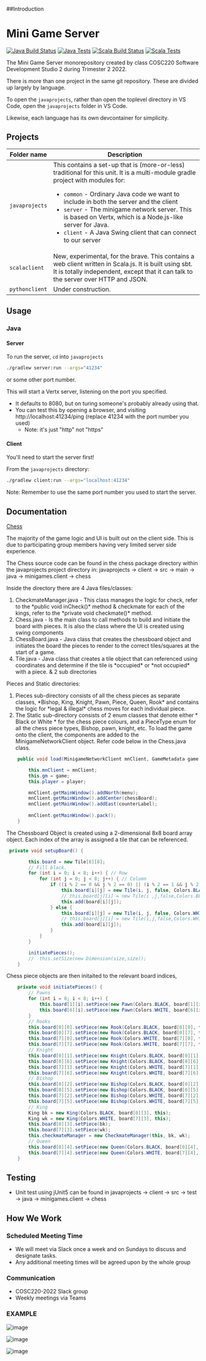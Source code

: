 ##Introduction
# Mini Game Server
<!-- Generated with shields.io -->
[![Java Build Status](https://img.shields.io/jenkins/build?jobUrl=https%3A%2F%2Fhopper.une.edu.au%2Fjenkins%2Fjob%2Fcosc220_2022_java%2F&label=Java%20Build%20Status)](https://hopper.une.edu.au/jenkins/job/cosc220_2022_java/)
[![Java Tests](https://img.shields.io/jenkins/tests?compact_message&jobUrl=https%3A%2F%2Fhopper.une.edu.au%2Fjenkins%2Fjob%2Fcosc220_2022_java%2F&label=Java%20Tests)](https://hopper.une.edu.au/jenkins/job/cosc220_2022_java/lastCompletedBuild/testReport/)
[![Scala Build Status](https://img.shields.io/jenkins/build?jobUrl=https%3A%2F%2Fhopper.une.edu.au%2Fjenkins%2Fjob%2Fcosc220_2022_scala%2F&label=Scala%20Build%20Status)](https://hopper.une.edu.au/jenkins/job/cosc220_2022_scala/)
[![Scala Tests](https://img.shields.io/jenkins/tests?compact_message&jobUrl=https%3A%2F%2Fhopper.une.edu.au%2Fjenkins%2Fjob%2Fcosc220_2022_scala%2F&label=Scala%20Tests)](https://hopper.une.edu.au/jenkins/job/cosc220_2022_scala/lastCompletedBuild/testReport/)

The Mini Game Server monorepository created by class COSC220 Software Development Studio 2 during Trimester 2 2022.

There is more than one project in the same git repository. These are divided up largely by language.

To open the `javaprojects`, rather than open the toplevel directory in VS Code, open the `javaprojects` folder in VS Code.

Likewise, each language has its own devcontainer for simplicity.

## Projects
| Folder name | Description |
|---|---|
| `javaprojects` | This contains a set-up that is (more-or-less) traditional for this unit. It is a multi-module gradle project with modules for: <ul>   <li>`common` - Ordinary Java code we want to include in both the server and the client</li>   <li>`server` - The minigame network server. This is based on Vertx, which is a Node.js-like server for Java.</li>   <li>`client` - A Java Swing client that can connect to our server</li> </ul> |
| `scalaclient` | New, experimental, for the brave. This contains a web client written in Scala.js. It is built using sbt. It is totally independent, except that it can talk to the server over HTTP and JSON. |
| `pythonclient` | Under construction. |

## Usage
### Java
#### Server
To run the server, `cd` into `javaprojects`
```sh
./gradlew server:run --args="41234"
```
or some other port number.

This will start a Vertx server, listening on the port you specified.

- It defaults to 8080, but on turing someone's probably already using that.
- You can test this by opening a browser, and visiting http://localhost:41234/ping (replace 41234 with the port number you used)
    - Note: it's just "http" not "https"

#### Client
You'll need to start the server first!

From the `javaprojects` directory:
```sh
./gradlew client:run --args="localhost:41234"
```
Note: Remember to use the same port number you used to start the server.

## Documentation

[Chess](Chess-Game)

The majority of the game logic and UI is built out on the client side. This is due to participating group members having very limited server side experience.

The Chess source code can be found in the chess package directory within the javaprojects project directory in: javaprojects -> client -> src -> main -> java -> minigames.client -> chess

Inside the directory there are 4 Java files/classes:

1. CheckmateManager.java - This class manages the logic for check, refer to the \*public void inCheck()\* method & checkmate for each of the kings, refer to the \*private void checkmate()\* method.
2. Chess.java - Is the main class to call methods to build and initiate the board with pieces. It is also the class where the UI is created using swing components
3. ChessBoard.java - Java class that creates the chessboard object and initiates the board the pieces to render to the correct tiles/squares at the start of a game.
4. Tile.java - Java class that creates a tile object that can referenced using coordinates and determine if the tile is \*occupied\* or \*not occupied\* with a piece. & 2 sub directories

Pieces and Static directories:

1. Pieces sub-directory consists of all the chess pieces as separate classes, \*Bishop, King, Knight, Pawn, Piece, Queen, Rook\* and contains the logic for \*legal & illegal\* chess moves for each individual piece.
2. The Static sub-directory consists of 2 enum classes that denote either \* Black or White \* for the chess piece colours, and a PieceType enum for all the chess piece types, Bishop, pawn, knight, etc. To load the game onto the client, the components are added to the MinigameNetworkClient object. Refer code below in the Chess.java class.

```java
    public void load(MinigameNetworkClient mnClient, GameMetadata game, String player) {

        this.mnClient = mnClient;
        this.gm = game;
        this.player = player;

        mnClient.getMainWindow().addNorth(menu);
        mnClient.getMainWindow().addCenter(chessBoard);
        mnClient.getMainWindow().addEast(counterLabel);
        
        mnClient.getMainWindow().pack();
    }
```

The Chessboard Object is created using a 2-dimensional 8x8 board array object. Each index of the array is assigned a tile that can be referenced.

```java
 private void setupBoard() {

        this.board = new Tile[8][8];
        // Fill black.
        for (int i = 0; i < 8; i++) { // Row
            for (int j = 0; j < 8; j++) { // Column
                if ((i % 2 == 0 && j % 2 == 0) || (i % 2 == 1 && j % 2 == 1)) { // Black
                    this.board[i][j] = new Tile(i, j, false, Colors.BLACK, this);
                    // this.board[j][i] = new Tile(i ,j,false,Colors.BLACK);
                    this.add(board[i][j]);
                } else {
                    this.board[i][j] = new Tile(i, j, false, Colors.WHITE, this); // White
                    // this.board[j][i] = new Tile(i,j,false,Colors.WHITE);     //White
                    this.add(board[i][j]);
                }
            }
        }

        initiatePieces();
        //  this.setSize(new Dimension(size,size));
    }
```

Chess piece objects are then initaited to the relevant board indices,

```java
    private void initiatePieces() {
        // Pawns
        for (int i = 0; i < 8; i++) {
            this.board[1][i].setPiece(new Pawn(Colors.BLACK, board[1][i], this));
            this.board[6][i].setPiece(new Pawn(Colors.WHITE, board[6][i], this));
        }
        // Rooks
        this.board[0][0].setPiece(new Rook(Colors.BLACK, board[0][0], this));
        this.board[0][7].setPiece(new Rook(Colors.BLACK, board[0][7], this));
        this.board[7][0].setPiece(new Rook(Colors.WHITE, board[7][0], this));
        this.board[7][7].setPiece(new Rook(Colors.WHITE, board[7][7], this));
        // Knight
        this.board[0][1].setPiece(new Knight(Colors.BLACK, board[0][1], this));
        this.board[0][6].setPiece(new Knight(Colors.BLACK, board[0][6], this));
        this.board[7][1].setPiece(new Knight(Colors.WHITE, board[7][1], this));
        this.board[7][6].setPiece(new Knight(Colors.WHITE, board[7][6], this));
        // Bishop
        this.board[0][2].setPiece(new Bishop(Colors.BLACK, board[0][2], this));
        this.board[0][5].setPiece(new Bishop(Colors.BLACK, board[0][5], this));
        this.board[7][2].setPiece(new Bishop(Colors.WHITE, board[7][2], this));
        this.board[7][5].setPiece(new Bishop(Colors.WHITE, board[7][5], this));
        // King
        King bk = new King(Colors.BLACK, board[0][3], this);
        King wk = new King(Colors.WHITE, board[7][3], this);
        this.board[0][3].setPiece(bk);
        this.board[7][3].setPiece(wk);
        this.checkmateManager = new CheckmateManager(this, bk, wk);
        // Queen
        this.board[0][4].setPiece(new Queen(Colors.BLACK, board[0][4], this));
        this.board[7][4].setPiece(new Queen(Colors.WHITE, board[7][4], this));
    }
```

## Testing

- Unit test using jUnit5 can be found in javaprojects -> client -> src -> test -> java -> minigames.client -> chess

## How We Work

### Scheduled Meeting Time

- We will meet via Slack once a week and on Sundays to discuss and designate tasks.
- Any additional meeting times will be agreed upon by the whole group

### Communication

- COSC220-2022 Slack group
- Weekly meetings via Teams

### EXAMPLE

![image](https://user-images.githubusercontent.com/51868751/194701654-2e0a751c-a740-40c9-b103-65619d35c395.png)


![image](https://user-images.githubusercontent.com/51868751/194701672-251761d2-c56f-4d0a-ab80-53ec90c7c0fe.png)


![image](https://user-images.githubusercontent.com/51868751/194701730-e434ada9-c798-4e7c-8c5c-4bf21912851e.png)


